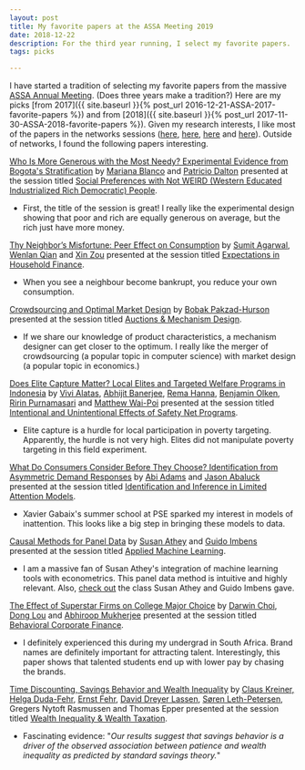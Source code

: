 ```yaml
---
layout: post
title: My favorite papers at the ASSA Meeting 2019
date: 2018-12-22
description: For the third year running, I select my favorite papers.
tags: picks

---
```

I have started a tradition of selecting my favorite papers from the massive [ASSA Annual Meeting](https://www.aeaweb.org/conference/about). (Does three years make a tradition?) Here are my picks [from 2017]({{ site.baseurl }}{% post_url 2016-12-21-ASSA-2017-favorite-papers %}) and from [2018]({{ site.baseurl }}{% post_url 2017-11-30-ASSA-2018-favorite-papers %}). Given my research interests, I like most of the papers in the networks sessions ([here](https://www.aeaweb.org/conference/2019/preliminary/509), [here](https://www.aeaweb.org/conference/2019/preliminary/737), [here](https://www.aeaweb.org/conference/2019/preliminary/1035) and [here](https://www.aeaweb.org/conference/2019/preliminary/728)). Outside of networks, I found the following papers interesting.


[Who Is More Generous with the Most Needy? Experimental Evidence from Bogota's Stratification](https://pure.uvt.nl/ws/portalfiles/portal/31423072/2019_031.pdf) by [Mariana Blanco](https://sites.google.com/site/mbnet26/home) and [Patricio Dalton](https://sites.google.com/site/psdalton/home) presented at the session titled [Social Preferences with Not WEIRD (Western Educated Industrialized Rich Democratic) People](https://www.aeaweb.org/conference/2019/preliminary/846).

* First, the title of the session is great! I really like the experimental design showing that poor and rich are equally generous on average, but the rich just have more money.


[Thy Neighbor’s Misfortune: Peer Effect on Consumption](https://papers.ssrn.com/sol3/papers.cfm?abstract_id=2780764) by [Sumit Agarwal](http://www.ushakrisna.com/), [Wenlan Qian](https://sites.google.com/site/wenlanqian/) and [Xin Zou](https://sites.google.com/site/shirleyxinzou/) presented at the session titled [Expectations in Household Finance](https://www.aeaweb.org/conference/2019/preliminary/928).

* When you see a neighbour become bankrupt, you reduce your own consumption.


[Crowdsourcing and Optimal Market Design](https://papers.ssrn.com/sol3/papers.cfm?abstract_id=2618837) by [Bobak Pakzad-Hurson](https://sites.google.com/a/brown.edu/bph/) presented at the session titled [Auctions & Mechanism Design](https://www.aeaweb.org/conference/2019/preliminary/745).

* If we share our knowledge of product characteristics, a mechanism designer can get closer to the optimum. I really like the merger of crowdsourcing (a popular topic in computer science) with market design (a popular topic in economics.)


[Does Elite Capture Matter? Local Elites and Targeted Welfare Programs in Indonesia](https://www.aeaweb.org/articles?id=10.1257/pandp.20191047) by [Vivi Alatas](https://www.poverty-action.org/people/vivi-alatas), [Abhijit Banerjee](https://economics.mit.edu/faculty/banerjee), [Rema Hanna](https://www.hks.harvard.edu/faculty/rema-hanna), [Benjamin Olken](https://economics.mit.edu/faculty/bolken), [Ririn Purnamasari](http://www.nber.org/people/ririn_purnamasari) and [Matthew Wai-Poi](https://www.nber.org/people/herbertstencil) presented at the session titled [Intentional and Unintentional Effects of Safety Net Programs](https://www.aeaweb.org/conference/2019/preliminary/1053).

* Elite capture is a hurdle for local participation in poverty targeting. Apparently, the hurdle is not very high. Elites did not manipulate poverty targeting in this field experiment.


[What Do Consumers Consider Before They Choose? Identification from Asymmetric Demand Responses](https://som.yale.edu/sites/default/files/DiscreteChoiceInattention_master.pdf) by [Abi Adams](https://www.economics.ox.ac.uk/faculty/abi-adams) and [Jason Abaluck](https://som.yale.edu/faculty/jason-abaluck)  presented at the session titled [Identification and Inference in Limited Attention Models](https://www.aeaweb.org/conference/2019/preliminary/462).

* Xavier Gabaix's summer school at PSE sparked my interest in models of inattention. This looks like a big step in bringing these models to data.


[Causal Methods for Panel Data](https://arxiv.org/abs/1710.10251) by [Susan Athey](https://athey.people.stanford.edu/) and [Guido Imbens](https://imbens.people.stanford.edu/) presented at the session titled [Applied Machine Learning](https://www.aeaweb.org/conference/2019/preliminary/1060).

* I am a massive fan of Susan Athey's integration of machine learning tools with econometrics. This panel data method is intuitive and highly relevant. Also, [check out](https://www.aeaweb.org/webcasts/2018/machine-learning-and-econometrics-part-1) the class Susan Athey and Guido Imbens gave.


[The Effect of Superstar Firms on College Major Choice](http://personal.lse.ac.uk/loud/ChoiLouMuk.pdf) by [Darwin Choi](https://sites.google.com/site/darwinchoi/), [Dong Lou](http://personal.lse.ac.uk/loud/) and [Abhiroop Mukherjee](https://sites.google.com/site/abhiroopmukherjee/) presented at the session titled [Behavioral Corporate Finance](https://www.aeaweb.org/conference/2019/preliminary/985).

* I definitely experienced this during my undergrad in South Africa. Brand names are definitely important for attracting talent. Interestingly, this paper shows that talented students end up with lower pay by chasing the brands.


[Time Discounting, Savings Behavior and Wealth Inequality](https://papers.ssrn.com/sol3/papers.cfm?abstract_id=3465413) by [Claus Kreiner,](http://web.econ.ku.dk/ctk/) [Helga Duda-Fehr](https://scholar.google.com/citations?user=0HRX8cUAAAAJ&hl=en), [Ernst Fehr](https://www.econ.uzh.ch/en/people/faculty/fehr.html), [David Dreyer Lassen](https://daviddlassen.github.io/), [Søren Leth-Petersen](http://web.econ.ku.dk/leth/), Gregers Nytoft Rasmussen and Thomas Epper presented at the session titled [Wealth Inequality & Wealth Taxation](https://www.aeaweb.org/conference/2019/preliminary/1003).

* Fascinating evidence: "_Our results suggest that savings behavior is a driver of the observed association between patience and wealth inequality as predicted by standard savings theory._"